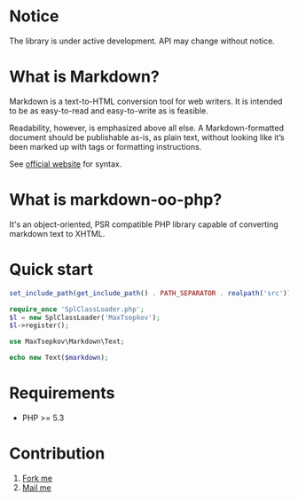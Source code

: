 Notice
======

The library is under active development. API may change without notice.

What is Markdown?
=================

Markdown is a text-to-HTML conversion tool for web writers.
It is intended to be as easy-to-read and easy-to-write as is feasible.

Readability, however, is emphasized above all else.
A Markdown-formatted document should be publishable as-is, as plain text,
without looking like it’s been marked up with tags or formatting instructions.

See [official website](http://daringfireball.net/projects/markdown/syntax) for syntax.


What is markdown-oo-php?
========================

It's an object-oriented, PSR compatible PHP library capable of converting markdown text to XHTML.


Quick start
=========

```php
set_include_path(get_include_path() . PATH_SEPARATOR . realpath('src'));

require_once 'SplClassLoader.php';
$l = new SplClassLoader('MaxTsepkov');
$l->register();

use MaxTsepkov\Markdown\Text;

echo new Text($markdown);
```

Requirements
===========

  *  PHP  >= 5.3

Contribution
==========

  1.  [Fork me](https://github.com/maxtsepkov/markdown-oo-php)
  2.  [Mail me](mailto:max@yogi.pw)
